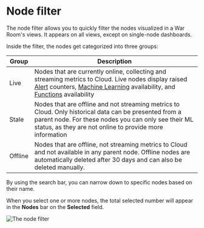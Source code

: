 # Node filter

The node filter allows you to quickly filter the nodes visualized in a War Room's views. It appears on all views, except on single-node dashboards.

Inside the filter, the nodes get categorized into three groups:

| Group   | Description                                                                                                                                                                                                                                                                                                                                                                                                           |
|---------|-----------------------------------------------------------------------------------------------------------------------------------------------------------------------------------------------------------------------------------------------------------------------------------------------------------------------------------------------------------------------------------------------------------------------|
| Live    | Nodes that are currently online, collecting and streaming metrics to Cloud. Live nodes display raised [Alert](https://github.com/netdata/netdata/blob/master/docs/dashboards-and-charts/alerts-tab.md) counters, [Machine Learning](https://github.com/netdata/netdata/blob/master/src/ml/README.md) availability, and [Functions](https://github.com/netdata/netdata/blob/master/docs/cloud/netdata-functions.md) availability |
| Stale   | Nodes that are offline and not streaming metrics to Cloud. Only historical data can be presented from a parent node. For these nodes you can only see their ML status, as they are not online to provide more information                                                                                                                                                                                             |
| Offline | Nodes that are offline, not streaming metrics to Cloud and not available in any parent node. Offline nodes are automatically deleted after 30 days and can also be deleted manually.                                                                                                                                                                                                                                  |

By using the search bar, you can narrow down to specific nodes based on their name.

When you select one or more nodes, the total selected number will appear in the **Nodes** bar on the **Selected** field.

![The node filter](https://user-images.githubusercontent.com/70198089/225249850-60ce4fcc-4398-4412-a6b5-6082308f4e60.png)
